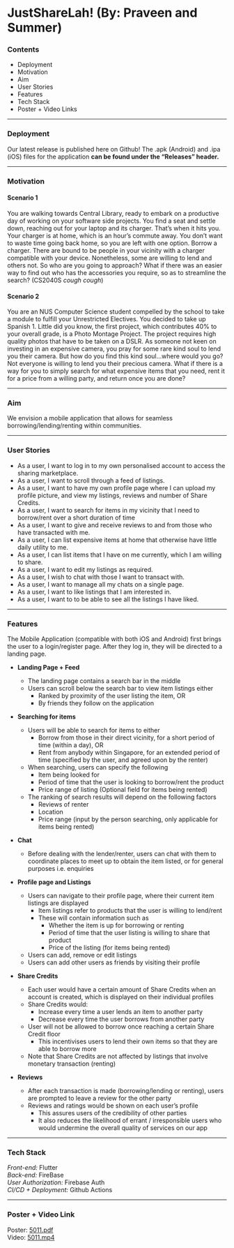 # JustShareLah! (By: Praveen and Summer)

### Contents
- Deployment
- Motivation
- Aim
- User Stories
- Features
- Tech Stack
- Poster + Video Links
<hr>

### Deployment

Our latest release is published here on Github! The .apk (Android) and .ipa (iOS) files for the application **can be found under the “Releases” header.**
<hr>

### Motivation

#### Scenario 1
You are walking towards Central Library, ready to embark on a productive day of working on your software side projects. You find a seat and settle down, reaching out for your laptop and its charger. That’s when it hits you. Your charger is at home, which is an hour’s commute away. You don’t want to waste time going back home, so you are left with one option. Borrow a charger. There are bound to be people in your vicinity with a charger compatible with your device. Nonetheless, some are willing to lend and others not. So who are you going to approach? What if there was an easier way to find out who has the accessories you require, so as to streamline the search? (CS2040S *cough* *cough*)

#### Scenario 2
You are an NUS Computer Science student compelled by the school to take a module to fulfill your Unrestricted Electives. You decided to take up Spanish 1. Little did you know, the first project, which contributes 40% to your overall grade, is a Photo Montage Project. The project requires high quality photos that have to be taken on a DSLR. As someone not keen on investing in an expensive camera, you pray for some rare kind soul to lend you their camera. But how do you find this kind soul…where would you go? Not everyone is willing to lend you their precious camera. What if there is a way for you to simply search for what expensive items that you need, rent it for a price from a willing party, and return once you are done?
<hr>

### Aim

We envision a mobile application that allows for seamless borrowing/lending/renting within communities.
<br>
<hr>

### User Stories
- As a user, I want to log in to my own personalised account to access the sharing marketplace.
- As a user, I want to scroll through a feed of listings.
- As a user, I want to have my own profile page where I can upload my profile picture, and view my listings, reviews and number of Share Credits. 
- As a user, I want to search for items in my vicinity that I need to borrow/rent over a short duration of time
- As a user, I want to give and receive reviews to and from those who have transacted with me.
- As a user, I can list expensive items at home that otherwise have little daily utility to me.
- As a user, I can list items that I have on me currently, which I am willing to share.
- As a user, I want to edit my listings as required.
- As a user, I wish to chat with those I want to transact with.
- As a user, I want to manage all my chats on a single page.
- As a user, I want to like listings that I am interested in.
- As a user, I want to to be able to see all the listings I have liked. 
<hr>

### Features

The Mobile Application (compatible with both iOS and Android) first brings the user to a login/register page. After they log in, they will be directed to a landing page. 
<br>
- **Landing Page + Feed**
  - The landing page contains a search bar in the middle
  - Users can scroll below the search bar to view item listings either
    - Ranked by proximity of the user listing the item, OR
    - By friends they follow on the application

- **Searching for items**
  - Users will be able to search for items to either
    - Borrow from those in their direct vicinity, for a short period of time (within a day), OR
    - Rent from anybody within Singapore, for an extended period of time (specified by the user, and agreed upon by the renter)
  - When searching, users can specify the following
    - Item being looked for
    - Period of time that the user is looking to borrow/rent the product
    - Price range of listing (Optional field for items being rented)
  - The ranking of search results will depend on the following factors
    - Reviews of renter
    - Location
    - Price range (input by the person searching, only applicable for items being rented)

- **Chat**
  - Before dealing with the lender/renter, users can chat with them to coordinate places to meet up to obtain the item listed, or for general purposes i.e. enquiries

- **Profile page and Listings**
  - Users can navigate to their profile page, where their current item listings are displayed
    - Item listings refer to products that the user is willing to lend/rent
    - These will contain information such as
      - Whether the item is up for borrowing or renting
      - Period of time that the user listing is willing to share that product
      - Price of the listing (for items being rented)
  - Users can add, remove or edit listings
  - Users can add other users as friends by visiting their profile

- **Share Credits**
  - Each user would have a certain amount of Share Credits when an account is created, which is displayed on their individual profiles
  - Share Credits would:
    - Increase every time a user lends an item to another party
    - Decrease every time the user borrows from another party
  - User will not be allowed to borrow once reaching a certain Share Credit floor
    - This incentivises users to lend their own items so that they are able to borrow more
  - Note that Share Credits are not affected by listings that involve monetary transaction (renting)

- **Reviews**
  - After each transaction is made (borrowing/lending or renting), users are prompted to leave a review for the other party
  - Reviews and ratings would be shown on each user’s profile
    - This assures users of the credibility of other parties
    - It also reduces the likelihood of errant / irresponsible users who would undermine the overall quality of services on our app
<hr>

### Tech Stack
*Front-end:* Flutter<br>
*Back-end:* FireBase<br>
*User Authorization:* Firebase Auth<br>
*CI/CD + Deployment:* Github Actions
<hr>

### Poster + Video Link
Poster: [5011.pdf](https://drive.google.com/file/d/1lvXZxw3PGwX0bxjjKtWldovTyYTCKdrd/view?usp=sharing)<br>
Video: [5011.mp4](https://drive.google.com/file/d/1ON6u0wTBIKMeA11svlxJA-YJkGRfGv1m/view?usp=sharing)

